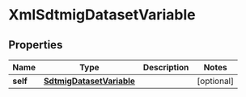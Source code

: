 

# XmlSdtmigDatasetVariable


## Properties

| Name | Type | Description | Notes |
|------------ | ------------- | ------------- | -------------|
|**self** | [**SdtmigDatasetVariable**](SdtmigDatasetVariable.md) |  |  [optional] |



